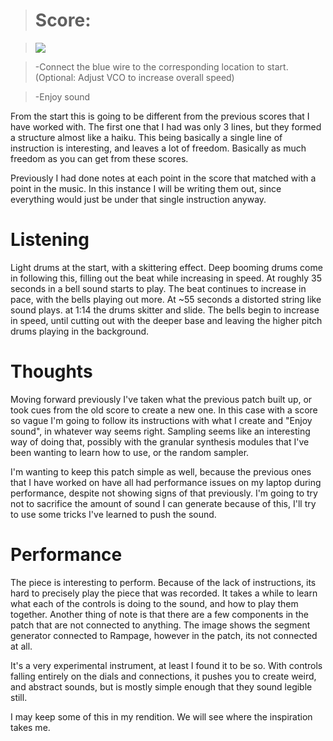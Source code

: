 ># Score:

><img src= "https://drive.google.com/uc?export=view&id=1RayQHKJnJWusBwYbMp1ecoCpIEXjkoou">

>-Connect the blue wire to the corresponding location to start.
>(Optional: Adjust VCO to increase overall speed)

>-Enjoy sound

From the start this is going to be different from the previous scores that I have worked with. The first one that I had was only 3 lines, but they formed a structure almost like a haiku. This being basically a single line of instruction is interesting, and leaves a lot of freedom. Basically as much freedom as you can get from these scores.

Previously I had done notes at each point in the score that matched with a point in the music. In this instance I will be writing them out, since everything would just be under that single instruction anyway.

# Listening

Light drums at the start, with a skittering effect. Deep booming drums come in following this, filling out the beat while increasing in speed. At roughly 35 seconds in a bell sound starts to play. The beat continues to increase in pace, with the bells playing out more. At ~55 seconds a distorted string like sound plays. at 1:14 the drums skitter and slide. The bells begin to increase in speed, until cutting out with the deeper base and leaving the higher pitch drums playing in the background.

# Thoughts

Moving forward previously I've taken what the previous patch built up, or took cues from the old score to create a new one. In this case with a score so vague I'm going to follow its instructions with what I create and "Enjoy sound", in whatever way seems right. Sampling seems like an interesting way of doing that, possibly with the granular synthesis modules that I've been wanting to learn how to use, or the random sampler.

I'm wanting to keep this patch simple as well, because the previous ones that I have worked on have all had performance issues on my laptop during performance, despite not showing signs of that previously. I'm going to try not to sacrifice the amount of sound I can generate because of this, I'll try to use some tricks I've learned to push the sound.

# Performance

The piece is interesting to perform. Because of the lack of instructions, its hard to precisely play the piece that was recorded. It takes a while to learn what each of the controls is doing to the sound, and how to play them together. Another thing of note is that there are a few components in the patch that are not connected to anything. The image shows the segment generator connected to Rampage, however in the patch, its not connected at all.

It's a very experimental instrument, at least I found it to be so. With controls falling entirely on the dials and connections, it pushes you to create weird, and abstract sounds, but is mostly simple enough that they sound legible still.

I may keep some of this in my rendition. We will see where the inspiration takes me.
